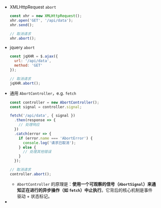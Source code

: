 - XMLHttpRequest `abort`
  ```JavaScript
  const xhr = new XMLHttpRequest();
  xhr.open('GET', '/api/data');
  xhr.send();
  
  // 取消请求
  xhr.abort();
  ```
- jquery `abort`
  ```JavaScript
  const jqXHR = $.ajax({
    url: '/api/data',
    method: 'GET'
  });
  
  // 取消请求
  jqXHR.abort();
  ```
- 通用 `AbortController`，e.g. `fetch`
  ```JavaScript
  const controller = new AbortController();
  const signal = controller.signal;
  
  fetch('/api/data', { signal })
    .then(response => {
      // 处理响应
    })
    .catch(error => {
      if (error.name === 'AbortError') {
        console.log('请求已取消');
      } else {
        // 处理其他错误
      }
    });
  
  // 取消请求
  controller.abort();
  
  ```
	- `AbortController` 的原理是：**使用一个可观察的信号（`AbortSignal`）来通知正在进行的异步操作（如 `fetch`）中止执行**。它背后的核心机制是事件驱动 + 状态标记。
-